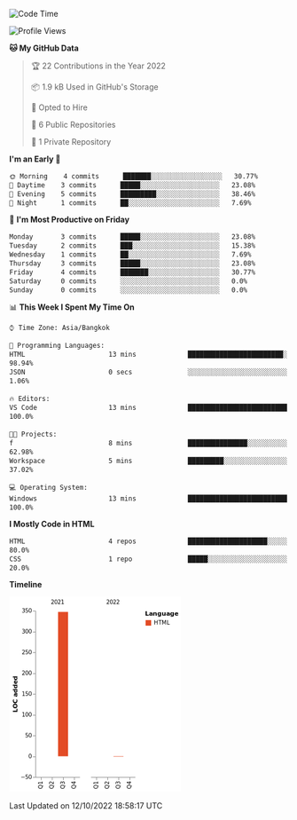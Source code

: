 <!--START_SECTION:waka-->
![Code Time](http://img.shields.io/badge/Code%20Time-2%20hrs%205%20mins-blue)

![Profile Views](http://img.shields.io/badge/Profile%20Views-1-blue)

**🐱 My GitHub Data** 

> 🏆 22 Contributions in the Year 2022
 > 
> 📦 1.9 kB Used in GitHub's Storage 
 > 
> 💼 Opted to Hire
 > 
> 📜 6 Public Repositories 
 > 
> 🔑 1 Private Repository 
 > 
**I'm an Early 🐤** 

```text
🌞 Morning    4 commits      ███████░░░░░░░░░░░░░░░░░░   30.77% 
🌆 Daytime    3 commits      █████░░░░░░░░░░░░░░░░░░░░   23.08% 
🌃 Evening    5 commits      █████████░░░░░░░░░░░░░░░░   38.46% 
🌙 Night      1 commits      ██░░░░░░░░░░░░░░░░░░░░░░░   7.69%

```
📅 **I'm Most Productive on Friday** 

```text
Monday       3 commits      █████░░░░░░░░░░░░░░░░░░░░   23.08% 
Tuesday      2 commits      ███░░░░░░░░░░░░░░░░░░░░░░   15.38% 
Wednesday    1 commits      ██░░░░░░░░░░░░░░░░░░░░░░░   7.69% 
Thursday     3 commits      █████░░░░░░░░░░░░░░░░░░░░   23.08% 
Friday       4 commits      ███████░░░░░░░░░░░░░░░░░░   30.77% 
Saturday     0 commits      ░░░░░░░░░░░░░░░░░░░░░░░░░   0.0% 
Sunday       0 commits      ░░░░░░░░░░░░░░░░░░░░░░░░░   0.0%

```


📊 **This Week I Spent My Time On** 

```text
⌚︎ Time Zone: Asia/Bangkok

💬 Programming Languages: 
HTML                     13 mins             ████████████████████████░   98.94% 
JSON                     0 secs              ░░░░░░░░░░░░░░░░░░░░░░░░░   1.06%

🔥 Editors: 
VS Code                  13 mins             █████████████████████████   100.0%

🐱‍💻 Projects: 
f                        8 mins              ███████████████░░░░░░░░░░   62.98% 
Workspace                5 mins              █████████░░░░░░░░░░░░░░░░   37.02%

💻 Operating System: 
Windows                  13 mins             █████████████████████████   100.0%

```

**I Mostly Code in HTML** 

```text
HTML                     4 repos             ████████████████████░░░░░   80.0% 
CSS                      1 repo              █████░░░░░░░░░░░░░░░░░░░░   20.0%

```


**Timeline**

![Chart not found](https://raw.githubusercontent.com/nahcettolrahc/nahcettolrahc/main/charts/bar_graph.png) 


 Last Updated on 12/10/2022 18:58:17 UTC
<!--END_SECTION:waka-->
